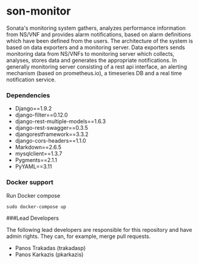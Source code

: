 # son-monitor
Sonata's monitoring system gathers, analyzes performance information from NS/VNF and provides alarm notifications, based on alarm definitions which have been defined from the users. The architecture of the system is based on data exporters and a monitoring server. Data exporters sends monitoring data from NS/VNFs to monitoring server which collects, analyses, stores data and generates the appropriate notifications. In generally monitoring server consisting of a rest api interface, an alerting mechanism (based on prometheus.io), a timeseries DB and a real time notification service.


### Dependencies

 * Django==1.9.2
 * django-filter==0.12.0
 * django-rest-multiple-models==1.6.3
 * django-rest-swagger==0.3.5
 * djangorestframework==3.3.2
 * django-cors-headers==1.1.0
 * Markdown==2.6.5
 * mysqlclient==1.3.7
 * Pygments==2.1.1
 * PyYAML==3.11


### Docker support

Run Docker compose
```
sudo docker-compose up
```

###Lead Developers

The following lead developers are responsible for this repository and have admin rights. They can, for example, merge pull requests.

 * Panos Trakadas (trakadasp)
 * Panos Karkazis (pkarkazis)


